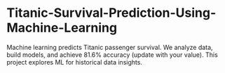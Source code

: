 # Titanic-Survival-Prediction-Using-Machine-Learning
Machine learning predicts Titanic passenger survival. We analyze data, build models, and achieve 81.6% accuracy (update with your value). This project explores ML for historical data insights. 
